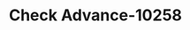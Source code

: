 ---
f_zip-code: 41056
f_state-code: KY
title: Check Advance-10258
f_phone: 606-564-9900
f_city-only: Maysville
f_address: 152 East 2Nd Street Maysville
f_location-unique-id: '10258'
slug: check-advance-10258
updated-on: '2024-05-30T13:46:58.046Z'
created-on: '2024-05-30T13:36:59.803Z'
published-on: '2024-05-30T13:54:32.469Z'
f_city-state: cms/city/maysville-ky.md
f_company: cms/company/check-advance.md
f_state: cms/state/kentucky.md
layout: '[payday-loan].html'
tags: payday-loan
---